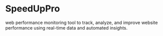 #  SpeedUpPro
 web performance monitoring tool to track, analyze, and improve website performance using real-time data and automated insights.
